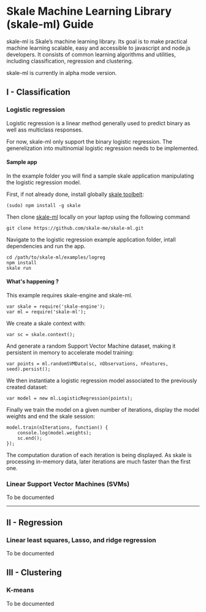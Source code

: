 # Skale Machine Learning Library (skale-ml) Guide

skale-ml is Skale’s machine learning library. Its goal is to make practical machine learning scalable, easy and accessible to javascript and node.js developers. It consists of common learning algorithms and utilities, including classification, regression and clustering.

skale-ml is currently in alpha mode version.

## I - Classification

### Logistic regression
Logistic regression is a linear method generally used to predict binary as well ass multiclass responses. 

For now, skale-ml only support the binary logistic regression. The generelization into multinomial logistic regression needs to be implemented.

#### Sample app
In the example folder you will find a sample skale application manipulating the logistic regression model.

First, if not already done, install globally [skale toolbelt](https://www.npmjs.com/package/skale):

```
(sudo) npm install -g skale
```

Then clone [skale-ml](https://github.com/skale-me/skale-ml) locally on your laptop using the following command

```
git clone https://github.com/skale-me/skale-ml.git
```

Navigate to the logistic regression example application folder, intall dependencies and run the app.

```
cd /path/to/skale-ml/examples/logreg
npm install
skale run
```
#### What's happening ?
This example requires skale-engine and skale-ml.

```
var skale = require('skale-engine');
var ml = require('skale-ml');
```
We create a skale context with:

```
var sc = skale.context();
```
And generate a random Support Vector Machine dataset, making it persistent in memory to accelerate model training:

```
var points = ml.randomSVMData(sc, nObservations, nFeatures, seed).persist();

``` 
We then instantiate a logistic regression model associated to the previously created dataset:

```
var model = new ml.LogisticRegression(points);

```
Finally we train the model on a given number of iterations, display the model weights and end the skale session:

```
model.train(nIterations, function() {
	console.log(model.weights);
	sc.end();
});
```
The computation duration of each iteration is being displayed. As skale is processing in-memory data, later iterations are much faster than the first one.

### Linear Support Vector Machines (SVMs)

To be documented

---

## II - Regression

### Linear least squares, Lasso, and ridge regression
To be documented


## III - Clustering

### K-means
To be documented
